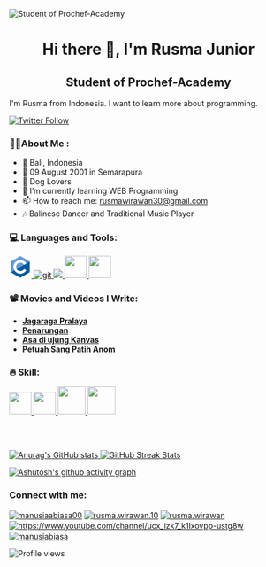 ![Student of Prochef-Academy](https://pbs.twimg.com/profile_banners/816619375662764032/1585457208/1500x500)
<h1 align="center"> Hi there 👋, I'm Rusma Junior </h1> <h2 align="center"> Student of Prochef-Academy </h2>


I'm Rusma from Indonesia. I want to learn more about programming. 

[![Twitter Follow](https://img.shields.io/twitter/follow/manusiaabiasa00?color=1DA1F2&logo=twitter&style=for-the-badge)](https://twitter.com/manusiaabiasa00)

### 🙋‍♂️About Me : 
-  📍 Bali, Indonesia
- 📆 09 August 2001 in Semarapura
- 🐶 Dog Lovers
- 🌱 I’m currently learning WEB Programming 
- 📫 How to reach me: rusmawirawan30@gmail.com 
- 🎶 Balinese Dancer and Traditional Music Player

### 💻 Languages and Tools:
<p align="left"> <a href="https://www.cprogramming.com/" target="_blank"> <img src="https://raw.githubusercontent.com/devicons/devicon/master/icons/c/c-original.svg" alt="c" width="40" height="40"/> </a> <a href="https://git-scm.com/" target="_blank"> <img src="https://www.vectorlogo.zone/logos/git-scm/git-scm-icon.svg" alt="git" width="40" height="40"/> </a> <a href="https://github.com/rusmajunior" target="_blank"> <img src="https://img.icons8.com/windows/50/000000/github.png"/> </a> <a href="https://sourceforge.net/projects/orwelldevcpp/" target="_blank"> <img src="https://www.freeiconspng.com/thumbs/c-logo-icon/dev-visual-c-plus-plus-logo-icon-11.png" width="40" height="40" /> </a> <a href="https://code.visualstudio.com/" target="_blank"> <img src="https://upload.wikimedia.org/wikipedia/commons/thumb/9/9a/Visual_Studio_Code_1.35_icon.svg/1024px-Visual_Studio_Code_1.35_icon.svg.png" width="40" height="40" /> </a> </p>

### 📽 Movies and Videos I Write:
  - **[Jagaraga Pralaya](https://www.instagram.com/p/BvXGV4MBeS9/)**
  - **[Penarungan](https://drive.google.com/file/d/12tVEXxLANk7dtslM7MmC7cJ-xdlXyley/view)**
  - **[Asa di ujung Kanvas](https://www.instagram.com/cineclueklungkung/)**
  - **[Petuah Sang Patih Anom](https://www.instagram.com/cineclueklungkung/)**
  

### 🔥 Skill: 
<a href="https://www.canva.com/" target="_blank"> <img src="https://www.apkmirror.com/wp-content/uploads/2020/05/5ec5f731a2f8c.png" width="40" height="40" /> 
 <a href="https://filmora.wondershare.net/filmora-video-editor.html?gclid=Cj0KCQjwu7OIBhCsARIsALxCUaNMm4rNhOYsY_Gokypp6sISK7sBqWvUwYtz7hmhUvCW5bwGi9U91_gaApMSEALw_wcB" target="_blank"> <img src="https://tpng.net/download/600x600_250-2508717_png-effects-pack.png" width="40" height="40" /> <a href="https://id.wikipedia.org/wiki/HTML5" target="_blank"> <img src="https://upload.wikimedia.org/wikipedia/commons/thumb/6/61/HTML5_logo_and_wordmark.svg/512px-HTML5_logo_and_wordmark.svg.png" width="50" height="50" /> <a href="https://en.wikipedia.org/wiki/CSS" target="_blank"> <img src="https://www.freepnglogos.com/uploads/html5-logo-png/html5-logo-css-logo-png-transparent-svg-vector-bie-supply-9.png" width="50" height="50" />  </p>
  
  <br>
<br />
 
![Anurag's GitHub stats](https://github-readme-stats.vercel.app/api?username=rusmajunior&theme=outrun&show_icons=true) [![GitHub Streak Stats](https://github-readme-streak-stats.herokuapp.com/?user=rusmajunior&theme=shades-of-purple)](https://github.com/DenverCoder1/github-readme-streak-stats) 

[![Ashutosh's github activity graph](https://activity-graph.herokuapp.com/graph?username=rusmajunior&theme=redical)](https://github.com/ashutosh00710/github-readme-activity-graph)


<h3 align="left">Connect with me:</h3>
<p align="left">
<a href="https://twitter.com/manusiaabiasa00" target="blank"><img align="center" src="https://raw.githubusercontent.com/rahuldkjain/github-profile-readme-generator/master/src/images/icons/Social/twitter.svg" alt="manusiaabiasa00" height="30" width="40" /></a>
<a href="https://fb.com/rusma.wirawan.10" target="blank"><img align="center" src="https://raw.githubusercontent.com/rahuldkjain/github-profile-readme-generator/master/src/images/icons/Social/facebook.svg" alt="rusma.wirawan.10" height="30" width="40" /></a>
<a href="https://instagram.com/rusma.wirawan" target="blank"><img align="center" src="https://raw.githubusercontent.com/rahuldkjain/github-profile-readme-generator/master/src/images/icons/Social/instagram.svg" alt="rusma.wirawan" height="30" width="40" /></a>
<a href="https://www.youtube.com/c/https://www.youtube.com/channel/ucx_izk7_k1lxovpp-ustg8w" target="blank"><img align="center" src="https://raw.githubusercontent.com/rahuldkjain/github-profile-readme-generator/master/src/images/icons/Social/youtube.svg" alt="https://www.youtube.com/channel/ucx_izk7_k1lxovpp-ustg8w" height="30" width="40" /></a>
<a href="https://discord.gg/manusiabiasa" target="blank"><img align="center" src="https://raw.githubusercontent.com/rahuldkjain/github-profile-readme-generator/master/src/images/icons/Social/discord.svg" alt="manusiabiasa" height="30" width="40" /></a>
</p>



![Profile views](https://gpvc.arturio.dev/rusmajunior) 

